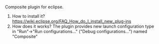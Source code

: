 Composite plugin for eclipse.

1) How to install it? 
https://wiki.eclipse.org/FAQ_How_do_I_install_new_plug-ins
2) How does it works?
The plugin provides new launch configuration type in "Run"->"Run configurations..." ("Debug configurations...") named "Composite"

